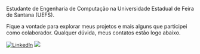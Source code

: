 Estudante de Engenharia de Computação na Universidade Estadual de Feira de Santana (UEFS). 
<p>Fique a vontade para explorar meus projetos e mais alguns que participei como colaborador. Qualquer dúvida, meus contatos estão logo abaixo. </p>

[![Linkedln](https://img.shields.io/badge/LinkedIn-0077B5?style=for-the-badge&logo=linkedin&logoColor=white)](https://www.linkedin.com/in/gabriel-silva-657845237/)
<a href = "mailto:gabrielnetbrine@gmail.com"> <img src="https://img.shields.io/badge/-Gmail-%23333?style=for-the-badge&logo=gmail&logoColor=white" target="_blank"></a>

</div>
